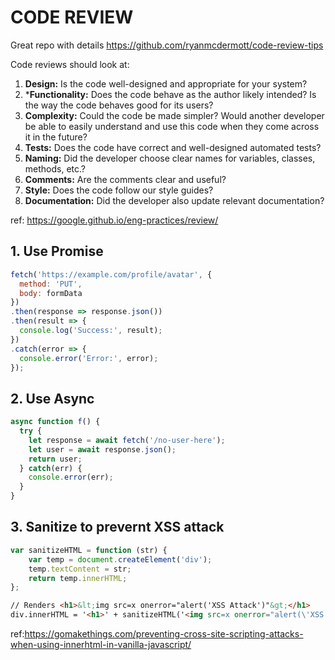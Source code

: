 # CODE REVIEW 

Great repo with details https://github.com/ryanmcdermott/code-review-tips 

Code reviews should look at:

1. **Design:** Is the code well-designed and appropriate for your system?
2. ***Functionality:** Does the code behave as the author likely intended? Is the way the code behaves good for its users?
3. **Complexity:** Could the code be made simpler? Would another developer be able to easily understand and use this code when they come across it in the future?
4. **Tests:** Does the code have correct and well-designed automated tests?
5. **Naming:** Did the developer choose clear names for variables, classes, methods, etc.?
6. **Comments:** Are the comments clear and useful?
7. **Style:** Does the code follow our style guides?
8. **Documentation:** Did the developer also update relevant documentation?

ref: https://google.github.io/eng-practices/review/ 

## 1. Use Promise 
```js
fetch('https://example.com/profile/avatar', {
  method: 'PUT',
  body: formData
})
.then(response => response.json())
.then(result => {
  console.log('Success:', result);
})
.catch(error => {
  console.error('Error:', error);
});
```

## 2. Use Async 

```js
async function f() {
  try {
    let response = await fetch('/no-user-here');
    let user = await response.json();
    return user;
  } catch(err) {
    console.error(err);
  }
}
```

## 3. Sanitize to prevernt XSS attack
```js
var sanitizeHTML = function (str) {
	var temp = document.createElement('div');
	temp.textContent = str;
	return temp.innerHTML;
};
```

```html
// Renders <h1>&lt;img src=x onerror="alert('XSS Attack')"&gt;</h1>
div.innerHTML = '<h1>' + sanitizeHTML('<img src=x onerror="alert(\'XSS Attack\')">') + '</h1>';
```
ref:https://gomakethings.com/preventing-cross-site-scripting-attacks-when-using-innerhtml-in-vanilla-javascript/



